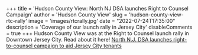 +++
title = 'Hudson County View: North NJ DSA launches Right to Counsel Campaign'
author = 'Hudson County View'
slug = 'hudson-county-view-rtc-rally'
image = 'images/rtcrally.jpg'
date = "2022-07-24T17:35:00"
description = 'Coverage of our launch rally in Jersey City'
disableComments = true
+++
Hudson County View was at the Right to Counsel launch rally in Downtown Jersey 
City. Read about it here! [North N.J. DSA launches right-to-counsel campaign 
to aid Jersey City
tenants](https://hudsoncountyview.com/north-n-j-dsa-launches-right-to-counsel-campaign-to-aid-jersey-city-tenants/)
